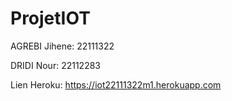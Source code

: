 # ProjetIOT

AGREBI Jihene: 22111322

DRIDI Nour: 22112283

Lien Heroku: https://iot22111322m1.herokuapp.com

